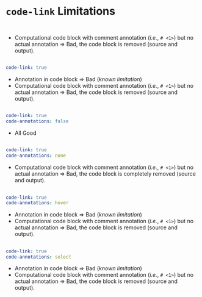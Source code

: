 # `code-link` Limitations

## [](./link--annot.qmd)

```yaml
```

- Computational code block with comment annotation (_i.e._, `# <1>`) but no actual annotation => Bad, the code block is removed (source and output).

## [](./link-true--annot.qmd)

```yaml
code-link: true
```

- Annotation in code block => Bad (_known limitation_)
- Computational code block with comment annotation (_i.e._, `# <1>`) but no actual annotation => Bad, the code block is removed (source and output).

## [](./link-true--annot-false.qmd)

```yaml
code-link: true
code-annotations: false
```

- All Good

## [](./link-true--annot-none.qmd)

```yaml
code-link: true
code-annotations: none
```

- Computational code block with comment annotation (_i.e._, `# <1>`) but no actual annotation => Bad, the code block is completely removed (source and output).

## [](./link-true--annot-hover.qmd)

```yaml
code-link: true
code-annotations: hover
```

- Annotation in code block => Bad (_known limitation_)
- Computational code block with comment annotation (_i.e._, `# <1>`) but no actual annotation => Bad, the code block is removed (source and output).

## [](./link-true--annot-select.qmd)

```yaml
code-link: true
code-annotations: select
```

- Annotation in code block => Bad (_known limitation_)
- Computational code block with comment annotation (_i.e._, `# <1>`) but no actual annotation => Bad, the code block is removed (source and output).
